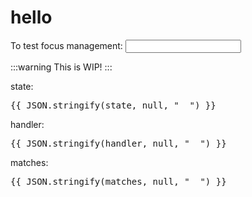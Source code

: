 <script setup>
import { useKBarState, useKBarHandler, useKBarMatches } from "../src";

const state = useKBarState();
const handler = useKBarHandler();
const matches = useKBarMatches();

</script>

# hello

<label for="focus-test">To test focus management: </label><input name="focus-test" />

:::warning
This is WIP!
:::

state:

<pre>
{{ JSON.stringify(state, null, "  ") }}
</pre>

handler:

<pre>
{{ JSON.stringify(handler, null, "  ") }}
</pre>

matches:

<pre>
{{ JSON.stringify(matches, null, "  ") }}
</pre>
